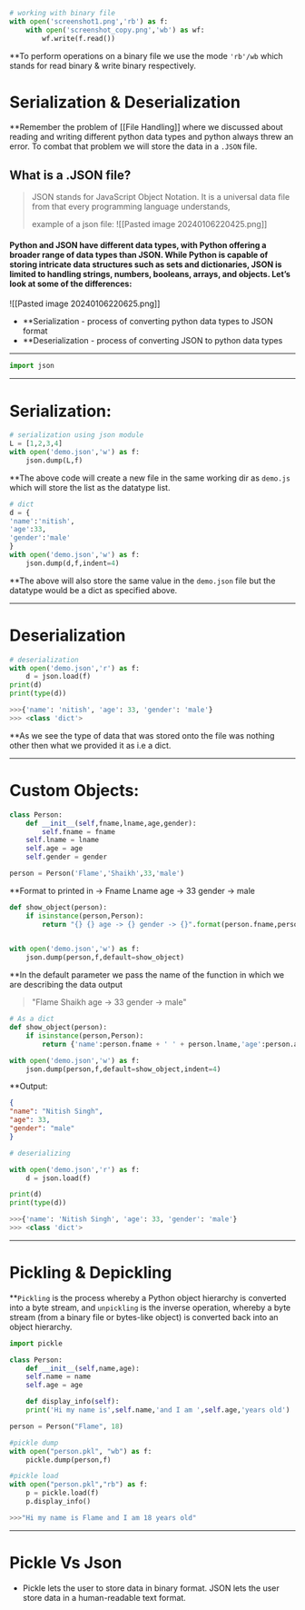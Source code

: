 ```python
# working with binary file
with open('screenshot1.png','rb') as f:
	with open('screenshot_copy.png','wb') as wf:
		wf.write(f.read())
```

**To perform operations on a binary file we use the mode `'rb'/wb` which stands for read binary & write binary respectively.

# Serialization & Deserialization

**Remember the problem of [[File Handling]] where we discussed about reading and writing  different python data types and python always threw an error. To combat that problem we will store the data in a `.JSON` file.

## What is a .JSON file?
> JSON stands for JavaScript Object Notation. It is a universal data file from that every programming language understands,
> 
> example of a json file: 
> ![[Pasted image 20240106220425.png]]

#### Python and JSON have different data types, with Python offering a broader range of data types than JSON. While Python is capable of storing intricate data structures such as sets and dictionaries, JSON is limited to handling strings, numbers, booleans, arrays, and objects. Let’s look at some of the differences:
 ![[Pasted image 20240106220625.png]]

- **Serialization - process of converting python data types to JSON format
- **Deserialization - process of converting JSON to python data types
---
```python
import json
```
---

# Serialization:

```python 
# serialization using json module
L = [1,2,3,4]
with open('demo.json','w') as f:
	json.dump(L,f)
```

**The above code will create a new file in the same working dir as `demo.js` which will store the list as the datatype list. 

```python
# dict
d = {
'name':'nitish',
'age':33,
'gender':'male'
}
with open('demo.json','w') as f:
	json.dump(d,f,indent=4)
```

**The above will also store the same value in the `demo.json` file but the datatype would be a dict as specified above.

---
# Deserialization
```python
# deserialization
with open('demo.json','r') as f:
	d = json.load(f)
print(d)
print(type(d))

>>>{'name': 'nitish', 'age': 33, 'gender': 'male'} 
>>> <class 'dict'>
```

**As we see the type of data that was stored onto the file was nothing other then what we provided it as i.e a dict.

---
# Custom Objects:

```python
class Person:
	def __init__(self,fname,lname,age,gender):
		self.fname = fname
	self.lname = lname
	self.age = age
	self.gender = gender

person = Person('Flame','Shaikh',33,'male')
```

**Format to printed in
-> Fname Lname age -> 33 gender -> male

```python
def show_object(person):
	if isinstance(person,Person):
		return "{} {} age -> {} gender -> {}".format(person.fname,person.lname,person.age,person.gender)
		

with open('demo.json','w') as f:
	json.dump(person,f,default=show_object)
```
**In the default parameter we pass the name of the function in which we are describing the data output

>"Flame Shaikh age -> 33 gender -> male"

```python
# As a dict
def show_object(person):
	if isinstance(person,Person):
		return {'name':person.fname + ' ' + person.lname,'age':person.age,'gender':person.gender}

with open('demo.json','w') as f:
	json.dump(person,f,default=show_object,indent=4)
```
**Output:
```json
{
"name": "Nitish Singh",
"age": 33,
"gender": "male"
}
```

```python
# deserializing

with open('demo.json','r') as f:
	d = json.load(f)

print(d)
print(type(d))

>>>{'name': 'Nitish Singh', 'age': 33, 'gender': 'male'}
>>> <class 'dict'>
```
---
# Pickling & Depickling

**`Pickling` is the process whereby a Python object hierarchy is converted into a byte stream, and `unpickling` is the inverse operation, whereby a byte stream (from a binary file or bytes-like object) is converted back into an object hierarchy.

```python
import pickle
```

```python
class Person:
	def __init__(self,name,age):
	self.name = name
	self.age = age

	def display_info(self):
	print('Hi my name is',self.name,'and I am ',self.age,'years old')

person = Person("Flame", 18)
```

```python
#pickle dump
with open("person.pkl", "wb") as f:
	pickle.dump(person,f)
```

```python
#pickle load
with open("person.pkl","rb") as f:
	p = pickle.load(f)
	p.display_info()

>>>"Hi my name is Flame and I am 18 years old"
```

---

# Pickle Vs Json
- Pickle lets the user to store data in binary format. JSON lets the user store data in a human-readable text format.